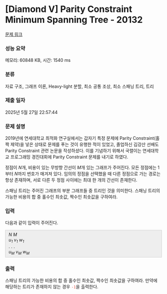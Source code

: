 # [Diamond V] Parity Constraint Minimum Spanning Tree - 20132 

[문제 링크](https://www.acmicpc.net/problem/20132) 

### 성능 요약

메모리: 60848 KB, 시간: 1540 ms

### 분류

자료 구조, 그래프 이론, Heavy-light 분할, 최소 공통 조상, 최소 스패닝 트리, 트리

### 제출 일자

2025년 5월 27일 22:57:44

### 문제 설명

<p>2019년에 연세대학교 최적화 연구실에서는 갑자기 특정 문제에 Parity Constraint(홀짝 제약)을 넣은 상태로 문제를 푸는 것이 유행한 적이 있었고, 졸업하신 김강산 선배도 Parity Constraint 관련 논문을 작성하셨다. 이를 기념하기 위해서 국렬이는 연세대학교 프로그래밍 경진대회에 Parity Constraint 문제를 내기로 하였다.</p>

<p>정점이 <em>N</em>개, 비용이 있는 무방향 간선이 <em>M</em>개 있는 그래프가 주어진다. 모든 정점에는 1부터 <em>N</em>까지 번호가 매겨져 있다. 임의의 정점을 선택했을 때 다른 정점으로 가는 경로는 항상 존재하며, 서로 다른 두 정점 사이에는 최대 한 개의 간선이 존재한다.</p>

<p>스패닝 트리는 주어진 그래프의 부분 그래프들 중 트리인 것을 의미한다. 스패닝 트리의 가능한 비용의 합 중 홀수인 최솟값, 짝수인 최솟값을 구하여라.</p>

### 입력 

 <p>다음과 같이 입력이 주어진다.</p>

<div style="background:#eeeeee;border:1px solid #cccccc;padding:5px 10px;"><em>N</em> <em>M</em><br>
<i>u<sub>1</sub></i> <i>v<sub>1</sub></i> <i>w<sub>1</sub></i><br>
. . .<br>
<i>u<sub>M</sub></i> <i>v<sub>M</sub></i> <i>w<sub>M</sub></i></div>

### 출력 

 <p>스패닝 트리의 가능한 비용의 합 중 홀수인 최솟값, 짝수인 최솟값을 구하여라. 만약에 해당하는 트리가 존재하지 않는 경우 <span style="color:#e74c3c;"><code>-1</code></span>을 출력한다.</p>

